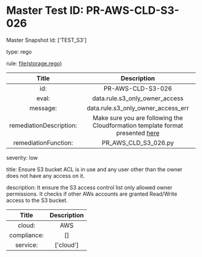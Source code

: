 



# Master Test ID: PR-AWS-CLD-S3-026


Master Snapshot Id: ['TEST_S3']

type: rego

rule: [file(storage.rego)]  
  
  
  
  

|Title|Description|
| :---: | :---: |
|id: |PR-AWS-CLD-S3-026|
|eval: |data.rule.s3_only_owner_access|
|message: |data.rule.s3_only_owner_access_err|
|remediationDescription: |Make sure you are following the Cloudformation template format presented <a href='https://boto3.amazonaws.com/v1/documentation/api/latest/reference/services/s3.html#S3.Client.get_bucket_acl' target='_blank'>here</a>|
|remediationFunction: |PR_AWS_CLD_S3_026.py|


severity: low

title: Ensure S3 bucket ACL is in use and any user other than the owner does not have any access on it.

description: It ensure the S3 access control list only allowed owner permissions. It checks if other AWs accounts are granted Read/Write access to the S3 bucket.  
  
  

|Title|Description|
| :---: | :---: |
|cloud: |AWS|
|compliance: |[]|
|service: |['cloud']|



[file(storage.rego)]: https://github.com/prancer-io/prancer-compliance-test/tree/master/aws/cloud/storage.rego
